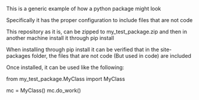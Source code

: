 This is a generic example of how a python package might look

Specifically it has the proper configuration to include files that are not code

This repository as it is, can be zipped to my_test_package.zip and then in another machine install it through pip install

When installing through pip install it can be verified that in the site-packages folder, the files that are not code (But used in code) are included

Once installed, it can be used like the following:

from my_test_package.MyClass import MyClass

mc = MyClass()
mc.do_work()